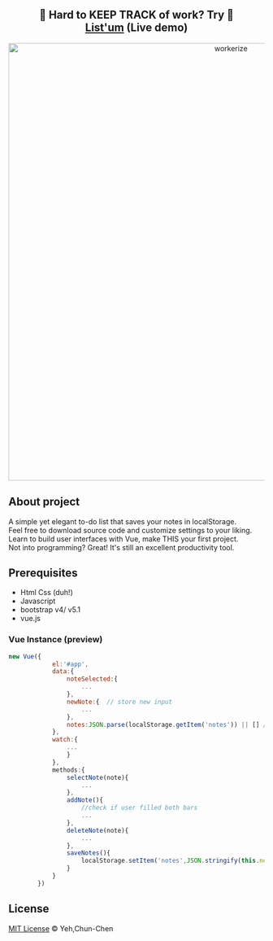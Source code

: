 <h2 align="center">
  📆 Hard to KEEP TRACK of work? Try 📎 <a href="https://0x66you.github.io/Listum-vue.js/index.html">List'um</a>&nbsp;(Live demo)
</h2>

<p align="center"><img src="https://i.postimg.cc/P5rDV4kg/LIST-UM-4.png" width="860" alt="workerize"></p>

## About project
A simple yet elegant to-do list that saves your notes in localStorage.<br/>
Feel free to download source code and customize settings to your liking.<br/>
Learn to build user interfaces with Vue, make THIS your first project.<br/>
Not into programming? Great! It's still an excellent productivity tool.

## Prerequisites
* Html Css (duh!)
* Javascript
* bootstrap v4/ v5.1
* vue.js 

### Vue Instance (preview)
```js
new Vue({
            el:'#app',
            data:{
                noteSelected:{
                    ...
                },
                newNote:{  // store new input
                    ...
                },
                notes:JSON.parse(localStorage.getItem('notes')) || [] //store catelogue content
            },
            watch:{
                ...
                }
            },
            methods:{
                selectNote(note){
                    ...
                },
                addNote(){
                    //check if user filled both bars
                    ...
                },
                deleteNote(note){
                    ...
                },
                saveNotes(){
                    localStorage.setItem('notes',JSON.stringify(this.notes))
                }
            }
        })
```

## License

[MIT License](https://oss.ninja/mit/0x66you) © Yeh,Chun-Chen
